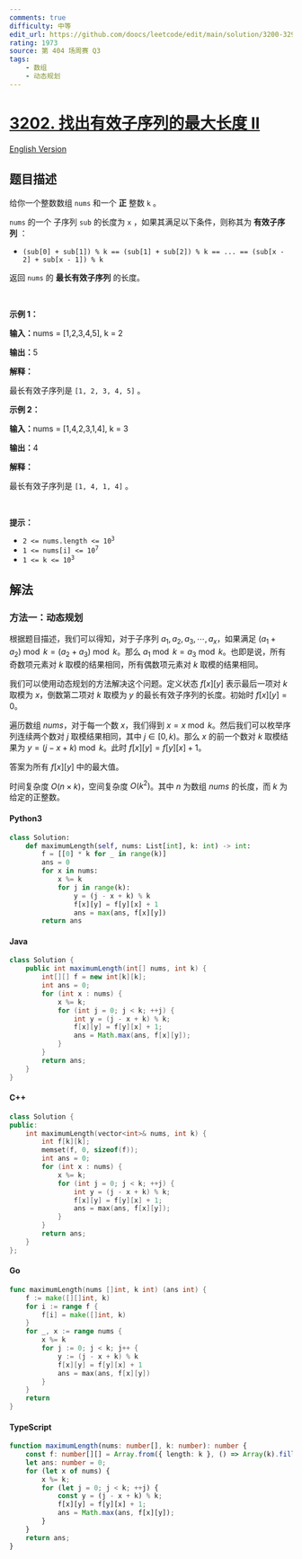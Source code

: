 ```yaml
---
comments: true
difficulty: 中等
edit_url: https://github.com/doocs/leetcode/edit/main/solution/3200-3299/3202.Find%20the%20Maximum%20Length%20of%20Valid%20Subsequence%20II/README.md
rating: 1973
source: 第 404 场周赛 Q3
tags:
    - 数组
    - 动态规划
---
```


<!-- problem:start -->

# [3202. 找出有效子序列的最大长度 II](https://leetcode.cn/problems/find-the-maximum-length-of-valid-subsequence-ii)

[English Version](/solution/3200-3299/3202.Find%20the%20Maximum%20Length%20of%20Valid%20Subsequence%20II/README_EN.md)

## 题目描述

<!-- description:start -->

给你一个整数数组&nbsp;<code>nums</code>&nbsp;和一个 <strong>正</strong>&nbsp;整数&nbsp;<code>k</code>&nbsp;。

<p><code>nums</code>&nbsp;的一个&nbsp;<span data-keyword="subsequence-array">子序列</span> <code>sub</code>&nbsp;的长度为 <code>x</code>&nbsp;，如果其满足以下条件，则称其为 <strong>有效子序列</strong>&nbsp;：</p>

<ul>
	<li><code>(sub[0] + sub[1]) % k == (sub[1] + sub[2]) % k == ... == (sub[x - 2] + sub[x - 1]) % k</code></li>
</ul>
返回 <code>nums</code>&nbsp;的 <strong>最长</strong><strong>有效子序列</strong>&nbsp;的长度。

<p>&nbsp;</p>

<p><strong class="example">示例 1：</strong></p>

<div class="example-block">
<p><span class="example-io"><b>输入：</b>nums = [1,2,3,4,5], k = 2</span></p>

<p><span class="example-io"><b>输出：</b>5</span></p>

<p><b>解释：</b></p>

<p>最长有效子序列是&nbsp;<code>[1, 2, 3, 4, 5]</code>&nbsp;。</p>
</div>

<p><strong class="example">示例 2：</strong></p>

<div class="example-block">
<p><span class="example-io"><b>输入：</b>nums = [1,4,2,3,1,4], k = 3</span></p>

<p><span class="example-io"><b>输出：</b>4</span></p>

<p><strong>解释：</strong></p>

<p>最长有效子序列是&nbsp;<code>[1, 4, 1, 4]</code>&nbsp;。</p>
</div>

<p>&nbsp;</p>

<p><strong>提示：</strong></p>

<ul>
	<li><code>2 &lt;= nums.length &lt;= 10<sup>3</sup></code></li>
	<li><code>1 &lt;= nums[i] &lt;= 10<sup>7</sup></code></li>
	<li><code>1 &lt;= k &lt;= 10<sup>3</sup></code></li>
</ul>

<!-- description:end -->

## 解法

<!-- solution:start -->

### 方法一：动态规划

根据题目描述，我们可以得知，对于子序列 $a_1, a_2, a_3, \cdots, a_x$，如果满足 $(a_1 + a_2) \bmod k = (a_2 + a_3) \bmod k$。那么 $a_1 \bmod k = a_3 \bmod k$。也即是说，所有奇数项元素对 $k$ 取模的结果相同，所有偶数项元素对 $k$ 取模的结果相同。

我们可以使用动态规划的方法解决这个问题。定义状态 $f[x][y]$ 表示最后一项对 $k$ 取模为 $x$，倒数第二项对 $k$ 取模为 $y$ 的最长有效子序列的长度。初始时 $f[x][y] = 0$。

遍历数组 $nums$，对于每一个数 $x$，我们得到 $x = x \bmod k$。然后我们可以枚举序列连续两个数对 $j$ 取模结果相同，其中 $j \in [0, k)$。那么 $x$ 的前一个数对 $k$ 取模结果为 $y = (j - x + k) \bmod k$。此时 $f[x][y] = f[y][x] + 1$。

答案为所有 $f[x][y]$ 中的最大值。

时间复杂度 $O(n \times k)$，空间复杂度 $O(k^2)$。其中 $n$ 为数组 $\textit{nums}$ 的长度，而 $k$ 为给定的正整数。

#### Python3

```python
class Solution:
    def maximumLength(self, nums: List[int], k: int) -> int:
        f = [[0] * k for _ in range(k)]
        ans = 0
        for x in nums:
            x %= k
            for j in range(k):
                y = (j - x + k) % k
                f[x][y] = f[y][x] + 1
                ans = max(ans, f[x][y])
        return ans
```

#### Java

```java
class Solution {
    public int maximumLength(int[] nums, int k) {
        int[][] f = new int[k][k];
        int ans = 0;
        for (int x : nums) {
            x %= k;
            for (int j = 0; j < k; ++j) {
                int y = (j - x + k) % k;
                f[x][y] = f[y][x] + 1;
                ans = Math.max(ans, f[x][y]);
            }
        }
        return ans;
    }
}
```

#### C++

```cpp
class Solution {
public:
    int maximumLength(vector<int>& nums, int k) {
        int f[k][k];
        memset(f, 0, sizeof(f));
        int ans = 0;
        for (int x : nums) {
            x %= k;
            for (int j = 0; j < k; ++j) {
                int y = (j - x + k) % k;
                f[x][y] = f[y][x] + 1;
                ans = max(ans, f[x][y]);
            }
        }
        return ans;
    }
};
```

#### Go

```go
func maximumLength(nums []int, k int) (ans int) {
	f := make([][]int, k)
	for i := range f {
		f[i] = make([]int, k)
	}
	for _, x := range nums {
		x %= k
		for j := 0; j < k; j++ {
			y := (j - x + k) % k
			f[x][y] = f[y][x] + 1
			ans = max(ans, f[x][y])
		}
	}
	return
}
```

#### TypeScript

```ts
function maximumLength(nums: number[], k: number): number {
    const f: number[][] = Array.from({ length: k }, () => Array(k).fill(0));
    let ans: number = 0;
    for (let x of nums) {
        x %= k;
        for (let j = 0; j < k; ++j) {
            const y = (j - x + k) % k;
            f[x][y] = f[y][x] + 1;
            ans = Math.max(ans, f[x][y]);
        }
    }
    return ans;
}
```

<!-- tabs:end -->

<!-- solution:end -->

<!-- problem:end -->
